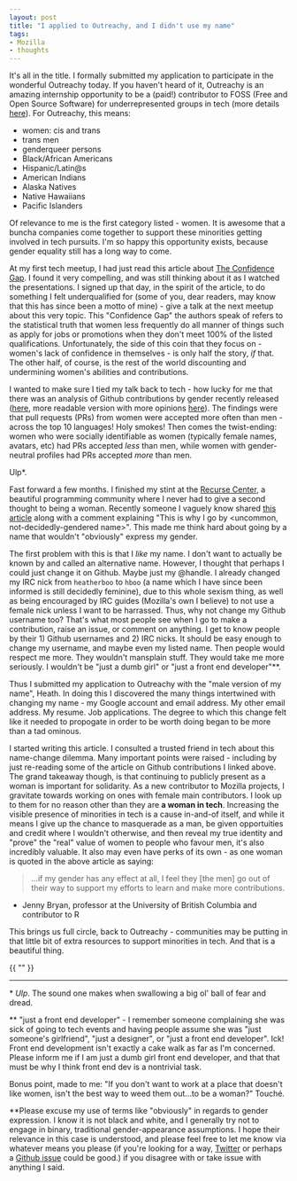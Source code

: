 ```yaml
---
layout: post
title: "I applied to Outreachy, and I didn't use my name"
tags:
- Mozilla
- thoughts
---
```


It's all in the title. I formally submitted my application to participate in the wonderful Outreachy today. If you haven't heard of it, Outreachy is an amazing internship opportunity to be a (paid!) contributor to FOSS (Free and Open Source Software) for underrepresented groups in tech (more details [here](https://wiki.gnome.org/Outreachy)). For Outreachy, this means:

- women: cis and trans <!--more-->
- trans men
- genderqueer persons
- Black/African Americans
- Hispanic/Latin@s
- American Indians
- Alaska Natives
- Native Hawaiians
- Pacific Islanders

Of relevance to me is the first category listed - women. It is awesome that a buncha companies come together to support these minorities getting involved in tech pursuits. I'm so happy this opportunity exists, because gender equality still has a long way to come.

At my first tech meetup, I had just read this article about [The Confidence Gap](https://www.theatlantic.com/magazine/archive/2014/05/the-confidence-gap/359815/). I found it very compelling, and was still thinking about it as I watched the presentations. I signed up that day, in the spirit of the article, to do something I felt underqualified for (some of you, dear readers, may know that this has since been a motto of mine) - give a talk at the next meetup about this very topic. This "Confidence Gap" the authors speak of refers to the statistical truth that women less frequently do all manner of things such as apply for jobs or promotions when they don't meet 100% of the listed qualifications. Unfortunately, the side of this coin that they focus on - women's lack of confidence in themselves - is only half the story, _if_ that. The other half, of course, is the rest of the world discounting and undermining women's abilities and contributions.

I wanted to make sure I tied my talk back to tech - how lucky for me that there was an analysis of Github contributions by gender recently released ([here](https://peerj.com/preprints/1733/), more readable version with more opinions [here](https://www.theguardian.com/technology/2016/feb/12/women-considered-better-coders-hide-gender-github)). The findings were that pull requests (PRs) from women were accepted more often than men - across the top 10 languages! Holy smokes! Then comes the twist-ending: women who were socially identifiable as women (typically female names, avatars, etc) had PRs accepted _less_ than men, while women with gender-neutral profiles had PRs accepted _more_ than men. 

Ulp\*.

Fast forward a few months. I finished my stint at the [Recurse Center](https://recurse.com), a beautiful programming community where I never had to give a second thought to being a woman. Recently someone I vaguely know shared [this article](http://www.attn.com/stories/15518/creative-sexism-experiment-female-co-worker) along with a comment explaining "This is why I go by \<uncommon, not-decidedly-gendered name\>". This made me think hard about going by a name that wouldn't "obviously" express my gender.

The first problem with this is that I _like_ my name. I don't want to actually be known by and called an alternative name. However, I thought that perhaps I could just change it on Github. Maybe just my @handle. I already changed my IRC nick from `heatherboo` to `hboo` (a name which I have since been informed is still decidedly feminine), due to this whole sexism thing, as well as being encouraged by IRC guides (Mozilla's own I believe) to not use a female nick unless I want to be harrassed. Thus, why not change my Github username too? That's what most people see when I go to make a contribution, raise an issue, or comment on anything. I get to know people by their 1) Github usernames and 2) IRC nicks. It should be easy enough to change my username, and maybe even my listed name. Then people would respect me more. They wouldn't mansplain stuff. They would take me more seriously. I wouldn't be "just a dumb girl" or "just a front end developer"\*\*. 

Thus I submitted my application to Outreachy with the "male version of my name", Heath. In doing this I discovered the many things intertwined with changing my name - my Google account and email address. My other email address. My resume. Job applications. The degree to which this change felt like it needed to propogate in order to be worth doing began to be more than a tad ominous. 

I started writing this article. I consulted a trusted friend in tech about this name-change dilemma. Many important points were raised - including by just re-reading some of the article on Github contributions I linked above. The grand takeaway though, is that continuing to publicly present as a woman is important for solidarity. As a new contributor to Mozilla projects, I gravitate towards working on ones with female main contributors. I look up to them for no reason other than they are __a woman in tech__. Increasing the visible presence of minorities in tech is a cause in-and-of itself, and while it means I give up the chance to masquerade as a man, be given opportuities and credit where I wouldn't otherwise, and then reveal my true identity and "prove" the "real" value of women to people who favour men, it's also incredibly valuable. It also may even have perks of its own - as one woman is quoted in the above article as saying:

> ...if my gender has any effect at all, I feel they [the men] go out of their way to support my efforts to learn and make more contributions.
- Jenny Bryan, professor at the University of British Columbia and contributor to R

This brings us full circle, back to Outreachy - communities may be putting in that little bit of extra resources to support minorities in tech. And that is a beautiful thing.

    
{{ "<span class='hboo-vertical-space'></span>" }} 

   
_______

\* _Ulp_. The sound one makes when swallowing a big ol' ball of fear and dread.

\*\* "just a front end developer" - I remember someone complaining she was sick of going to tech events and having people assume she was "just someone's girlfriend", "just a designer", or "just a front end developer". Ick! Front end development isn't exactly a cake walk as far as I'm concerned. Please inform me if I am just a dumb girl front end developer, and that that must be why I think front end dev is a nontrivial task.


Bonus point, made to me: "If you don't want to work at a place that doesn't like women, isn't the best way to weed them out...to be a woman?" Touché.


\*\*Please excuse my use of terms like "obviously" in regards to gender expression. I know it is not black and white, and I generally try not to engage in binary, traditional gender-appearance assumptions. I hope their relevance in this case is understood, and please feel free to let me know via whatever means you please (if you're looking for a way, [Twitter](https://twitter.com/hboo_codes) or perhaps a [Github issue](https://github.com/heatherbooker/blog/issues) could be good.) if you disagree with or take issue with anything I said.
